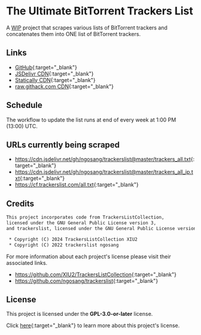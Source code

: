 # The Ultimate BitTorrent Trackers List

A <ins>WIP</ins> project that scrapes various lists of BitTorrent trackers and concatenates them into ONE list of BitTorrent trackers.

## Links

* [GitHub](./github_){:target="_blank"}
* [JSDelivr CDN](./jsdelivr-cdn){:target="_blank"}
* [Statically CDN](./statically-cdn){:target="_blank"}
* [raw.githack.com CDN](./raw.githack.com-cdn){:target="_blank"}

## Schedule

The workflow to update the list runs at end of every week at 1:00 PM (13:00) UTC.

## URLs currently being scraped

* <https://cdn.jsdelivr.net/gh/ngosang/trackerslist@master/trackers_all.txt>{:target="_blank"}
* <https://cdn.jsdelivr.net/gh/ngosang/trackerslist@master/trackers_all_ip.txt>{:target="_blank"}
* <https://cf.trackerslist.com/all.txt>{:target="_blank"}

## Credits

```txt
This project incorporates code from TrackersListCollection,
licensed under the GNU General Public License version 3,
and trackerslist, licensed under the GNU General Public License version 2.

 * Copyright (C) 2024 TrackersListCollection XIU2
 * Copyright (C) 2022 trackerslist ngosang
```

For more information about each project's license please visit their associated links.

* <https://github.com/XIU2/TrackersListCollection>{:target="_blank"}
* <https://github.com/ngosang/trackerslist>{:target="_blank"}

## License

This project is licensed under the **GPL-3.0-or-later** license.

Click [here](https://github.com/FlawlessCasual17/UltimateBTTrackersList/blob/master/LICENSE){:target="_blank"} to learn more about this project's license.
